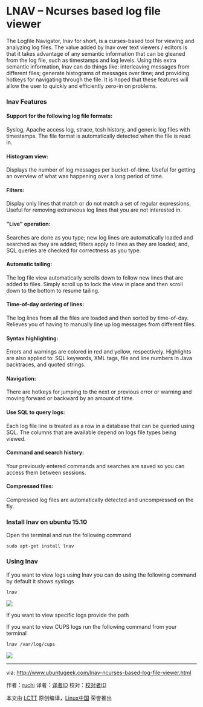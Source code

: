 LNAV – Ncurses based log file viewer
================================================================================
The Logfile Navigator, lnav for short, is a curses-based tool for viewing and analyzing log files. The value added by lnav over text viewers / editors is that it takes advantage of any semantic information that can be gleaned from the log file, such as timestamps and log levels. Using this extra semantic information, lnav can do things like: interleaving messages from different files; generate histograms of messages over time; and providing hotkeys for navigating through the file. It is hoped that these features will allow the user to quickly and efficiently zero-in on problems.

### lnav Features ###

#### Support for the following log file formats: ####

Syslog, Apache access log, strace, tcsh history, and generic log files with timestamps. The file format is automatically detected when the file is read in.

#### Histogram view: ####

Displays the number of log messages per bucket-of-time. Useful for getting an overview of what was happening over a long period of time.

#### Filters: ####

Display only lines that match or do not match a set of regular expressions. Useful for removing extraneous log lines that you are not interested in.

#### "Live" operation: ####

Searches are done as you type; new log lines are automatically loaded and searched as they are added; filters apply to lines as they are loaded; and, SQL queries are checked for correctness as you type.

#### Automatic tailing: ####

The log file view automatically scrolls down to follow new lines that are added to files. Simply scroll up to lock the view in place and then scroll down to the bottom to resume tailing.

#### Time-of-day ordering of lines: ####

The log lines from all the files are loaded and then sorted by time-of-day. Relieves you of having to manually line up log messages from different files.

#### Syntax highlighting: ####

Errors and warnings are colored in red and yellow, respectively. Highlights are also applied to: SQL keywords, XML tags, file and line numbers in Java backtraces, and quoted strings.

#### Navigation: ####

There are hotkeys for jumping to the next or previous error or warning and moving forward or backward by an amount of time.

#### Use SQL to query logs: ####

Each log file line is treated as a row in a database that can be queried using SQL. The columns that are available depend on logs file types being viewed.

#### Command and search history: ####

Your previously entered commands and searches are saved so you can access them between sessions.

#### Compressed files: ####

Compressed log files are automatically detected and uncompressed on the fly.

### Install lnav on ubuntu 15.10 ###

Open the terminal and run the following command

    sudo apt-get install lnav

### Using lnav ###

If you want to view logs using lnav you can do using the following command by default it shows syslogs

    lnav

![](http://www.ubuntugeek.com/wp-content/uploads/2015/11/51.png)

If you want to view specific logs provide the path

If you want to view CUPS logs run the following command from your terminal

    lnav /var/log/cups

![](http://www.ubuntugeek.com/wp-content/uploads/2015/11/6.png)

--------------------------------------------------------------------------------

via: http://www.ubuntugeek.com/lnav-ncurses-based-log-file-viewer.html

作者：[ruchi][a]
译者：[译者ID](https://github.com/译者ID)
校对：[校对者ID](https://github.com/校对者ID)

本文由 [LCTT](https://github.com/LCTT/TranslateProject) 原创编译，[Linux中国](https://linux.cn/) 荣誉推出

[a]:http://www.ubuntugeek.com/author/ubuntufix